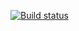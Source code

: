 [![Build status](https://ci.appveyor.com/api/projects/status/6kvmm4nqgb1mheh3?svg=true)](https://ci.appveyor.com/project/la-chispa/ajs-homework-9-math)